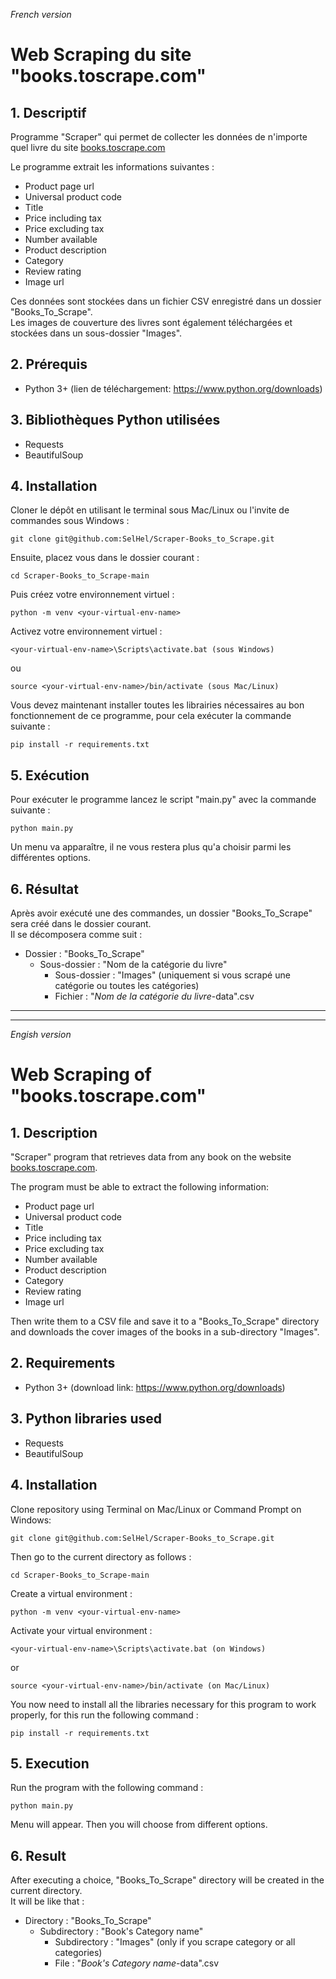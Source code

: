 *French version*

# Web Scraping du site "books.toscrape.com"

## 1. Descriptif

Programme "Scraper" qui permet de collecter les données de n'importe quel livre du site [books.toscrape.com](http://books.toscrape.com)<br>

Le programme extrait les informations suivantes :

* Product page url
* Universal product code
* Title
* Price including tax
* Price excluding tax
* Number available
* Product description
* Category
* Review rating
* Image url

Ces données sont stockées dans un fichier CSV enregistré dans un dossier "Books\_To\_Scrape".<br>
Les images de couverture des livres sont également téléchargées et stockées dans un sous-dossier "Images".

## 2. Prérequis

* Python 3+ (lien de téléchargement: <https://www.python.org/downloads>)

## 3. Bibliothèques Python utilisées

* Requests
* BeautifulSoup

## 4. Installation

Cloner le dépôt en utilisant le terminal sous Mac/Linux ou l'invite de commandes sous Windows :<br>
```
git clone git@github.com:SelHel/Scraper-Books_to_Scrape.git
```

Ensuite, placez vous dans le dossier courant :
```
cd Scraper-Books_to_Scrape-main
```

Puis créez votre environnement virtuel :
```
python -m venv <your-virtual-env-name>
```

Activez votre environnement virtuel :
```
<your-virtual-env-name>\Scripts\activate.bat (sous Windows)
```
ou
	
```
source <your-virtual-env-name>/bin/activate (sous Mac/Linux)
```

Vous devez maintenant installer toutes les librairies nécessaires au bon fonctionnement de ce programme, pour cela exécuter la commande suivante :
```
pip install -r requirements.txt
```
	
## 5. Exécution

Pour exécuter le programme lancez le script "main.py" avec la commande suivante :
```
python main.py
```

Un menu va apparaître, il ne vous restera plus qu'a choisir parmi les différentes options.

## 6. Résultat

Après avoir exécuté une des commandes, un dossier "Books\_To\_Scrape" sera créé dans le dossier courant.  
Il se décomposera comme suit :

* Dossier : "Books\_To\_Scrape"
	* Sous-dossier : "Nom de la catégorie du livre"
  		* Sous-dossier : "Images" (uniquement si vous scrapé une catégorie ou toutes les catégories)
		* Fichier : "*Nom de la catégorie du livre*-data".csv

----------------------------------------------------------------------------------------------------------------------------------------------------------
----------------------------------------------------------------------------------------------------------------------------------------------------------

*Engish version*

# Web Scraping of "books.toscrape.com"

## 1. Description

"Scraper" program that retrieves data from any book on the website [books.toscrape.com](http://books.toscrape.com).<br>

The program must be able to extract the following information:

* Product page url
* Universal product code
* Title
* Price including tax
* Price excluding tax
* Number available
* Product description
* Category
* Review rating
* Image url 

Then write them to a CSV file and save it to a "Books\_To\_Scrape" directory and downloads the cover images of the books in a sub-directory "Images".

## 2. Requirements

* Python 3+ (download link: <https://www.python.org/downloads>)

## 3. Python libraries used

* Requests
* BeautifulSoup

## 4. Installation

Clone repository using Terminal on Mac/Linux or Command Prompt on Windows:<br>
```
git clone git@github.com:SelHel/Scraper-Books_to_Scrape.git
```

Then go to the current directory as follows :
```
cd Scraper-Books_to_Scrape-main
```

Create a virtual environment :
```
python -m venv <your-virtual-env-name>
```

Activate your virtual environment :
```
<your-virtual-env-name>\Scripts\activate.bat (on Windows)
```
or
	
```
source <your-virtual-env-name>/bin/activate (on Mac/Linux)
```

You now need to install all the libraries necessary for this program to work properly, for this run the following command :
```
pip install -r requirements.txt
```

## 5. Execution

Run the program with the following command :

```
python main.py

```
Menu will appear. Then you will choose from different options.

## 6. Result

After executing a choice, "Books\_To\_Scrape" directory will be created in the current directory.  
It will be like that :

* Directory : "Books\_To\_Scrape"
	* Subdirectory : "Book's Category name"
  		* Subdirectory : "Images" (only if you scrape category or all categories)
		* File : "*Book's Category name*-data".csv

